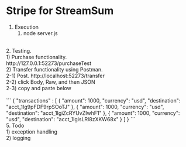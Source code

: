 # Stripe for StreamSum

1. Execution <br />
    1) node server.js <br />
<br />
2. Testing. <br />
    1) Purchase functionality. <br />
        http://127.0.0.1:52273/purchaseTest <br />
    2) Transfer functionality using Postman. <br />
        2-1) Post. http://localhost:52273/transfer <br />
        2-2) click Body, Raw, and then JSON <br />
        2-3) copy and paste below <br />
<br />
```
{
    "transactions" : [
        {
            "amount": 1000,
            "currency": "usd",
            "destination": "acct_1Ig9pFDF9rpSOoTJ"
        },
        {
            "amount": 1000,
            "currency": "usd",
            "destination": "acct_1IgiZcRYUvZIwhF1"
        },
        {
            "amount": 1000,
            "currency": "usd",
            "destination": "acct_1IgisLRl8zXKW68x"
        }
    ]
}
```
<br />
5. Todo <br />
    1) exception handling <br />
    2) logging <br />
